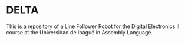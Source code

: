 # DELTA
This is a repository of a Line Follower Robot for the Digital Electronics II course at the Universidad de Ibagué in Assembly Language.
